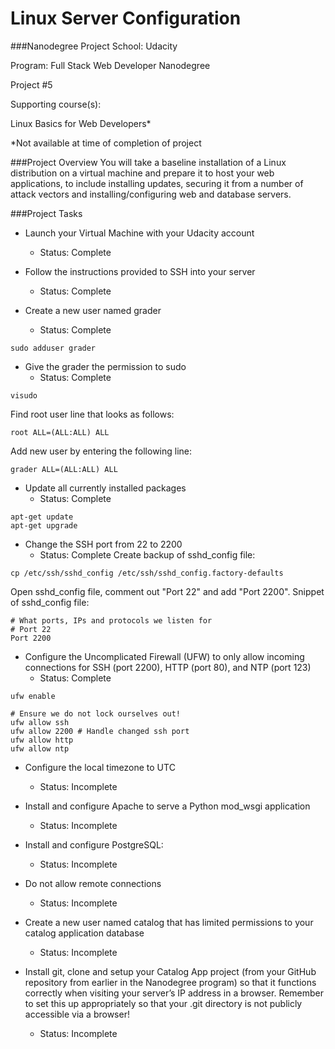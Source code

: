 Linux Server Configuration
=====================
###Nanodegree Project
School: Udacity

Program: Full Stack Web Developer Nanodegree

Project #5

Supporting course(s):

Linux Basics for Web Developers*

*Not available at time of completion of project

###Project Overview
You will take a baseline installation of a Linux distribution on a virtual machine and prepare it to host your web applications, to include installing updates, securing it from a number of attack vectors and installing/configuring web and database servers.

###Project Tasks
* Launch your Virtual Machine with your Udacity account
  * Status: Complete

* Follow the instructions provided to SSH into your server
  * Status: Complete

* Create a new user named grader
  * Status: Complete
```
sudo adduser grader
```

* Give the grader the permission to sudo
  * Status: Complete
```
visudo
```
Find root user line that looks as follows:
```
root ALL=(ALL:ALL) ALL
```
Add new user by entering the following line:
```
grader ALL=(ALL:ALL) ALL
```

* Update all currently installed packages
  * Status: Complete
```
apt-get update
apt-get upgrade
```

* Change the SSH port from 22 to 2200
  * Status: Complete
Create backup of sshd_config file:
```
cp /etc/ssh/sshd_config /etc/ssh/sshd_config.factory-defaults
```
Open sshd_config file, comment out "Port 22" and add "Port 2200".
Snippet of sshd_config file:
```
# What ports, IPs and protocols we listen for
# Port 22
Port 2200
```

* Configure the Uncomplicated Firewall (UFW) to only allow incoming connections for SSH (port 2200), HTTP (port 80), and NTP (port 123)
  * Status: Complete
```
ufw enable

# Ensure we do not lock ourselves out!
ufw allow ssh
ufw allow 2200 # Handle changed ssh port
ufw allow http
ufw allow ntp
```

* Configure the local timezone to UTC
  * Status: Incomplete

* Install and configure Apache to serve a Python mod_wsgi application
  * Status: Incomplete

* Install and configure PostgreSQL:
  * Status: Incomplete

* Do not allow remote connections
  * Status: Incomplete

* Create a new user named catalog that has limited permissions to your catalog application database
  * Status: Incomplete

* Install git, clone and setup your Catalog App project (from your GitHub repository from earlier in the Nanodegree program) so that it functions correctly when visiting your server’s IP address in a browser. Remember to set this up appropriately so that your .git directory is not publicly accessible via a browser!
  * Status: Incomplete
